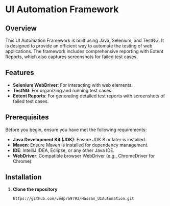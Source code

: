# UI Automation Framework

## Overview

This UI Automation Framework is built using Java, Selenium, and TestNG. It is designed to provide an efficient way to automate the testing of web applications. The framework includes comprehensive reporting with Extent Reports, which also captures screenshots for failed test cases.

## Features

- **Selenium WebDriver**: For interacting with web elements.
- **TestNG**: For organizing and running test cases.
- **Extent Reports**: For generating detailed test reports with screenshots of failed test cases.

## Prerequisites

Before you begin, ensure you have met the following requirements:

- **Java Development Kit (JDK)**: Ensure JDK 8 or later is installed.
- **Maven**: Ensure Maven is installed for dependency management.
- **IDE**: IntelliJ IDEA, Eclipse, or any other Java IDE.
- **WebDriver**: Compatible browser WebDriver (e.g., ChromeDriver for Chrome).

## Installation

1. **Clone the repository**
   ```bash
   https://github.com/vedpra9793/Hassan_UIAutomation.git
